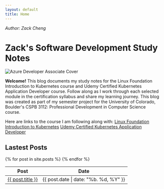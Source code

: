 ```yaml
---
layout: default
title: Home
---
```


*Author: Zack Cheng*
<br/>

# Zack's Software Development Study Notes

![Azure Developer Associate Cover](assets/images/hompage.png)

**Welcome!** This blog documents my study notes for the Linux Foundation Introduction to Kubernetes course and Udemy Certified Kubernetes Application Developer course. Follow along as I work through each selected module in the certification syllabus and share my learning journey. This blog was created as part of my semester project for the University of Colorado, Boulder's CSPB 3112: Professional Development in Computer Science course.

Here are links to the course I am following along with:
[Linux Foundation Introduction to Kubernetes](https://training.linuxfoundation.org/training/introduction-to-kubernetes/)
[Udemy Certified Kubernetes Application Developer](https://www.udemy.com/course/certified-kubernetes-application-developer/) 

## Lastest Posts

<table>
    <thead>
        <tr>
            <th>Post</th>
            <th>Date</th>
        </tr>
    </thead>
    <tbody>
        {% for post in site.posts %}
        <tr>
            <td><a href="{{ post.url | relative_url }}">{{ post.title }}</a></td>
            <td>{{ post.date | date: "%b. %d, %Y" }}</td>
        </tr>
        {% endfor %}
    </tbody>
</table>
